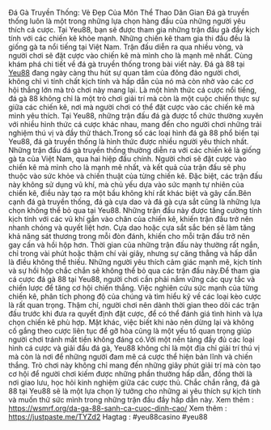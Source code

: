 Đá Gà Truyền Thống: Vẻ Đẹp Của Môn Thể Thao Dân Gian
Đá gà truyền thống luôn là một trong những lựa chọn hàng đầu của những người yêu thích cá cược. Tại Yeu88, bạn sẽ được tham gia những trận đấu gà đầy kịch tính với các chiến kê khỏe mạnh. Những chiến kê tham gia thi đấu đều là giống gà ta nổi tiếng tại Việt Nam. Trận đấu diễn ra qua nhiều vòng, và người chơi sẽ đặt cược vào chiến kê mà mình cho là mạnh mẽ nhất. Cùng khám phá chi tiết về đá gà truyền thống trong bài viết này.
Đá gà 88 tại [Yeu88](https://wsmrf.org/) đang ngày càng thu hút sự quan tâm của đông đảo người chơi, không chỉ vì tính chất kịch tính và hấp dẫn của nó mà còn nhờ vào các cơ hội thắng lớn mà trò chơi này mang lại. Là một hình thức cá cược nổi tiếng, đá gà 88 không chỉ là một trò chơi giải trí mà còn là một cuộc chiến thực sự giữa các chiến kê, nơi mà người chơi có thể đặt cược vào các chiến kê mà mình yêu thích. Tại Yeu88, những trận đấu đá gà được tổ chức thường xuyên với nhiều hình thức cá cược khác nhau, mang đến cho người chơi những trải nghiệm thú vị và đầy thử thách.Trong số các loại hình đá gà 88 phổ biến tại Yeu88, đá gà truyền thống là hình thức được nhiều người yêu thích nhất. Những trận đấu đá gà truyền thống thường diễn ra với các chiến kê là giống gà ta của Việt Nam, qua hai hiệp đấu chính. Người chơi sẽ đặt cược vào chiến kê mà mình cho là mạnh mẽ nhất, và kết quả của trận đấu sẽ phụ thuộc vào sức khỏe và chiến thuật của từng chiến kê. Đặc biệt, các trận đấu này không sử dụng vũ khí, mà chủ yếu dựa vào sức mạnh tự nhiên của chiến kê, điều này tạo ra một bầu không khí rất khác biệt và gây cấn.Bên cạnh đá gà truyền thống, đá gà cựa dao và đá gà cựa sắt cũng là những lựa chọn không thể bỏ qua tại Yeu88. Những trận đấu này được tăng cường tính kịch tính với các vũ khí gắn vào chân của chiến kê, khiến trận đấu trở nên nhanh chóng và quyết liệt hơn. Cựa dao hoặc cựa sắt sắc bén sẽ làm tăng khả năng sát thương trong mỗi đòn đánh, khiến cho mỗi trận đấu trở nên gay cấn và hồi hộp hơn. Thời gian của những trận đấu này thường rất ngắn, chỉ trong vài phút hoặc thậm chí vài giây, nhưng sự căng thẳng và hấp dẫn là điều không thể thiếu. Những người yêu thích cảm giác mạnh mẽ, kịch tính và sự hồi hộp chắc chắn sẽ không thể bỏ qua các trận đấu này.Để tham gia cá cược đá gà 88 tại Yeu88, người chơi cần phải nắm vững các quy tắc và chiến lược để tăng cơ hội chiến thắng. Việc nghiên cứu sức mạnh của từng chiến kê, phân tích phong độ của chúng và tìm hiểu kỹ về các loại kèo cược là rất quan trọng. Thậm chí, người chơi nên dành thời gian theo dõi các trận đấu trước khi đưa ra quyết định đặt cược, để có thể đánh giá tình hình và lựa chọn chiến kê phù hợp. Mặt khác, việc biết khi nào nên dừng lại và không cố gắng theo cược liên tục để gỡ hòa cũng là một yếu tố quan trọng giúp người chơi tránh mất tiền không đáng có.Với một nền tảng đầy đủ các loại hình cá cược và giải đấu đá gà, Yeu88 không chỉ là một địa chỉ giải trí thú vị mà còn là nơi để những người đam mê cá cược thể hiện bản lĩnh và chiến thắng. Trò chơi này không chỉ mang đến những giây phút giải trí mà còn tạo cơ hội để người chơi kiếm được những phần thưởng hấp dẫn, đồng thời là nơi giao lưu, học hỏi kinh nghiệm giữa các cược thủ. Chắc chắn rằng, đá gà 88 tại Yeu88 sẽ là một lựa chọn lý tưởng cho những ai yêu thích sự kịch tính và muốn thử sức mình trong những trận đấu đầy hấp dẫn này.
Xem thêm : https://wsmrf.org/da-ga-88-sanh-ca-cuoc-dinh-cao/
Xem thêm  : https://justpaste.me/TYZd2
Hagtag : #yeu88casino  #yeu88

